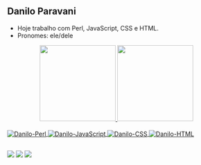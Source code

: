 ## Danilo Paravani
- Hoje trabalho com Perl, JavaScript, CSS e HTML.
- Pronomes: ele/dele
<div align="center">
  <a href="https://github.com/DaniloParavani">
  <img height="175em" src="https://github-readme-stats.vercel.app/api?username=DaniloParavani&show_icons=true&theme=slateorange&include_all_commits=true&count_private=true"/>
  <img height="175em" src="https://github-readme-stats.vercel.app/api/top-langs/?username=DaniloParavani&layout=compact&langs_count=7&theme=slateorange"/>
</div>
<div style="display: inline_block"><br>
  <img align="center" alt="Danilo-Perl" src="https://img.shields.io/badge/Perl-39457E?style=for-the-badge&logo=perl&logoColor=white">
  <img align="center" alt="Danilo-JavaScript" src="https://img.shields.io/badge/JavaScript-F7DF1E?style=for-the-badge&logo=javascript&logoColor=black">
  <img align="center" alt="Danilo-CSS" src="https://img.shields.io/badge/CSS3-1572B6?style=for-the-badge&logo=css3&logoColor=white">
  <img align="center" alt="Danilo-HTML" src="https://img.shields.io/badge/HTML5-E34F26?style=for-the-badge&logo=html5&logoColor=white">
</div>
  
  ##
 
<div> 
  <a href="https://www.instagram.com/daniloparavani/" target="_blank"><img src="https://img.shields.io/badge/-Instagram-%23E4405F?style=for-the-badge&logo=instagram&logoColor=white" target="_blank"></a>
  <a href = "mailto:daniloparavani@yahoo.com.br"><img src="https://img.shields.io/badge/-Gmail-%23333?style=for-the-badge&logo=gmail&logoColor=white" target="_blank"></a>
  <a href="https://www.linkedin.com/in/danilo-paravani-b61b67b5/" target="_blank"><img src="https://img.shields.io/badge/-LinkedIn-%230077B5?style=for-the-badge&logo=linkedin&logoColor=white" target="_blank"></a>
</div>
